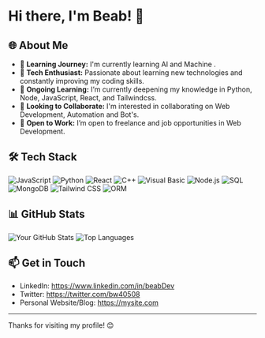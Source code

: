 # Hi there, I'm Beab! 👋

## 🌐 About Me
- 💬 **Learning Journey:** I'm currently learning AI and Machine .
- 🔭 **Tech Enthusiast:** Passionate about learning new technologies and constantly improving my coding skills.
- 🌱 **Ongoing Learning:** I’m currently deepening my knowledge in Python, Node, JavaScript, React, and Tailwindcss.
- 🤝 **Looking to Collaborate:** I'm interested in collaborating on Web Development, Automation and Bot's.
- 💼 **Open to Work:** I’m open to freelance and job opportunities in Web Development.

## 🛠️ Tech Stack
![JavaScript](https://img.shields.io/badge/JavaScript-323330?style=for-the-badge&logo=javascript&logoColor=F7DF1E)
![Python](https://img.shields.io/badge/Python-3776AB?style=for-the-badge&logo=python&logoColor=white)
![React](https://img.shields.io/badge/React-20232A?style=for-the-badge&logo=react&logoColor=61DAFB)
![C++](https://img.shields.io/badge/C%2B%2B-00599C?style=for-the-badge&logo=c%2B%2B&logoColor=white)
![Visual Basic](https://img.shields.io/badge/Visual%20Basic-5C2D91?style=for-the-badge&logo=microsoft&logoColor=white)
![Node.js](https://img.shields.io/badge/Node.js-43853D?style=for-the-badge&logo=node.js&logoColor=white)
![SQL](https://img.shields.io/badge/SQL-CC2927?style=for-the-badge&logo=microsoft-sql-server&logoColor=white)
![MongoDB](https://img.shields.io/badge/MongoDB-4EA94B?style=for-the-badge&logo=mongodb&logoColor=white)
![Tailwind CSS](https://img.shields.io/badge/Tailwind_CSS-38B2AC?style=for-the-badge&logo=tailwind-css&logoColor=white)
![ORM](https://img.shields.io/badge/ORM-21759B?style=for-the-badge&logo=data&logoColor=white)


## 📊 GitHub Stats
![Your GitHub Stats](https://github-readme-stats.vercel.app/api?username=beab1212&show_icons=true&theme=radical)
![Top Languages](https://github-readme-stats.vercel.app/api/top-langs/?username=beab1212&layout=compact&theme=radical)

## 📫 Get in Touch
- LinkedIn: https://www.linkedin.com/in/beabDev
- Twitter: https://twitter.com/bw40508
- Personal Website/Blog: https://mysite.com

---

Thanks for visiting my profile! 😊

